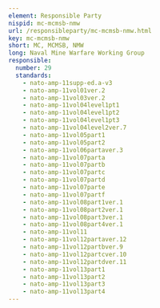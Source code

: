 ```yaml
---
element: Responsible Party
nispid: mc-mcmsb-nmw
url: /responsibleparty/mc-mcmsb-nmw.html
key: mc-mcmsb-nmw
short: MC, MCMSB, NMW
long: Naval Mine Warfare Working Group
responsible:
  number: 29
  standards:
    - nato-amp-11supp-ed.a-v3
    - nato-amp-11vol01ver.2
    - nato-amp-11vol03ver.2
    - nato-amp-11vol04level1pt1
    - nato-amp-11vol04level1pt2
    - nato-amp-11vol04level1pt3
    - nato-amp-11vol04level2ver.7
    - nato-amp-11vol05part1
    - nato-amp-11vol05part2
    - nato-amp-11vol06partaver.3
    - nato-amp-11vol07parta
    - nato-amp-11vol07partb
    - nato-amp-11vol07partc
    - nato-amp-11vol07partd
    - nato-amp-11vol07parte
    - nato-amp-11vol07partf
    - nato-amp-11vol08part1ver.1
    - nato-amp-11vol08part2ver.1
    - nato-amp-11vol08part3ver.1
    - nato-amp-11vol08part4ver.1
    - nato-amp-11vol11
    - nato-amp-11vol12partaver.12
    - nato-amp-11vol12partbver.9
    - nato-amp-11vol12partcver.10
    - nato-amp-11vol12partdver.11
    - nato-amp-11vol13part1
    - nato-amp-11vol13part2
    - nato-amp-11vol13part3
    - nato-amp-11vol13part4
---
```

